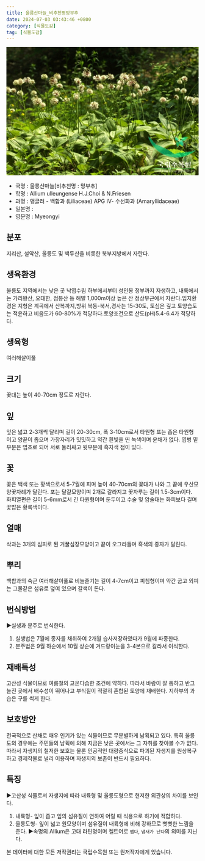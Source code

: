 ```yaml
---
title: 울릉산마늘_비추천명망부추
date: 2024-07-03 03:43:46 +0800
category: [식물도감]
tag: [식물도감]
---
```




![울릉산마늘[비추천명 : 망부추]](/assets/img/fileUpload/plants/basic/Liliaceae/Allium/8727/1_th2.JPG)
- 국명 : 울릉산마늘[비추천명 : 망부추]
- 학명 : Allium ulleungense H.J.Choi & N.Friesen
- 과명 : 앵글러 - 백합과 (Liliaceae) APG Ⅳ- 수선화과 (Amaryllidaceae)
- 일본명 : 
- 영문명 : Myeongyi


## 분포
지리산, 설악산, 울릉도 및 백두산을 비롯한 북부지방에서 자란다.
## 생육환경
울릉도 지역에서는 낮은 곳 낙엽수림 하부에서부터 성인봉 정부까지 자생하고, 내륙에서는 가리왕산, 오대한, 점봉산 등 해발 1,000m이상 높은 산 정상부근에서 자란다.입지환경은 지형은 계곡에서 산복까지,방위 북동-북서,경사는 15-30도, 토심은 깊고 토양습도는 적윤하고 비음도가 60-80%가 적당하다.토양조건으로 산도(pH)5.4-6.4가 적당하다.
## 생육형
여러해살이풀 
## 크기
꽃대는 높이 40-70cm 정도로 자란다.
## 잎
잎은 넓고 2-3개씩 달리며 길이 20-30cm, 폭 3-10cm로서 타원형 또는 좁은 타원형이고 양끝이 좁으며 가장자리가 밋밋하고 약간 흰빛을 띤 녹색이며 윤채가 없다. 엽병 밑부분은 엽초로 되어 서로 둘러싸고 윗부분에 흑자색 점이 있다.
## 꽃
꽃은 백색 또는 황색으로서 5-7월에 피며 높이 40-70cm의 꽃대가 나와 그 끝에 우산모양꽃차례가 달린다. 포는 달걀모양이며 2개로 갈라지고 꽃자루는 길이 1.5-3cm이다. 화피열편은 길이 5-6mm로서 긴 타원형이며 둔두이고 수술 및 암술대는 화피보다 길며 꽃밥은 황록색이다.
## 열매
삭과는 3개의 심피로 된 거꿀심장모양이고 끝이 오그라들며 흑색의 종자가 달린다.
## 뿌리
백합과의 숙근 여러해살이풀로 비늘줄기는 길이 4-7cm이고 피침형이며 약간 굽고 외피는 그물같은 섬유로 덮여 있으며 갈색이 돈다.
## 번식방법
▶실생과 분주로 번식한다. 
1. 실생법은 7월에 종자를 채취하여 2개월 습사저장하였다가 9월에 파종한다.
2. 분주법은 9월 하순에서 10월 상순에 겨드랑이눈을 3-4본으로 갈라서 이식한다.
## 재배특성
고산성 식물이므로 여름철의 고온다습한 조건에 약하다. 따라서 바람이 잘 통하고 반그늘진 곳에서 배수성이 뛰어나고 부식질이 적절히 혼합된 토양에 재배한다. 지하부의 과습은 구를 썩게 한다.
## 보호방안
전국적으로 산채로 매우 인기가 있는 식물이므로 무분별하게 남획되고 있다. 특히 울릉도의 경우에는 주민들의 남획에 의해 지금은 낮은 곳에서는 그 자취를 찾아볼 수가 없다. 따라서 자생지의 철저한 보호는 물론 인공적인 대량증식으로 파괴된 자생지를 원상복구하고 경제작물로 널리 이용하며 자생지외 보존이 반드시 필요하다.
## 특징
▶고산성 식물로서 자생지에 따라 내륙형 및 울릉도형으로 현저한 외관상의 차이를 보인다.
1. 내륙형- 잎이 좁고 잎의 섬유질이 연하여 어릴 때 식용으로 하기에 적합하다.
2. 울릉도형- 잎이 넓고 원모양이며 섬유질이 내륙형에 비해 강하므로 뻣뻣한 느낌을 준다. 
▶속명의 Allium은 고대 라틴명이며 켈트어로 `맵다`, `냄새가 난다`의 의미를 지닌다.






본 데이터에 대한 모든 저작권리는 국립수목원 또는 원저작자에게 있습니다.
